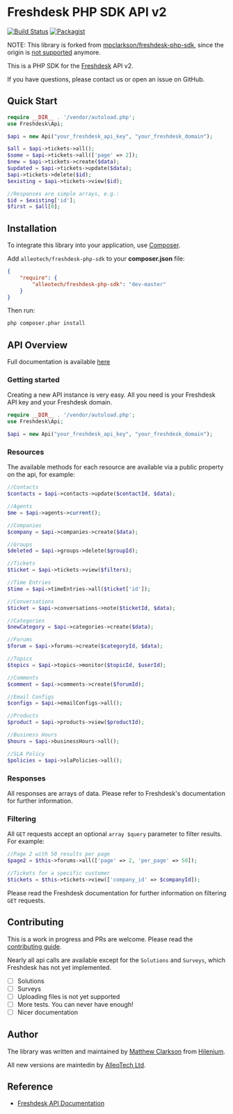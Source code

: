 # Freshdesk PHP SDK API v2 

[![Build Status](https://travis-ci.org/alleotech/freshdesk-php-sdk.svg?branch=master)](https://travis-ci.org/alleotech/freshdesk-php-sdk)
[![Packagist](https://img.shields.io/packagist/v/alleotech/freshdesk-php-sdk.svg)](https://packagist.org/packages/alleotech/freshdesk-php-sdk)

NOTE: This library is forked from [mpclarkson/freshdesk-php-sdk](https://github.com/mpclarkson/freshdesk-php-sdk), since the origin is
[not supported](https://github.com/mpclarkson/freshdesk-php-sdk/issues/24#issuecomment-480466671) anymore.

This is a PHP SDK for the [Freshdesk](https://www.freshdesk.com) API v2.

If you have questions, please contact us or open an issue on GitHub.

## Quick Start

```php
require __DIR__ . '/vendor/autoload.php';
use Freshdesk\Api;

$api = new Api("your_freshdesk_api_key", "your_freshdesk_domain");

$all = $api->tickets->all();
$some = $api->tickets->all(['page' => 2]);
$new = $api->tickets->create($data);
$updated = $api->tickets->update($data);
$api->tickets->delete($id);
$existing = $api->tickets->view($id);

//Responses are simple arrays, e.g.:
$id = $existing['id'];
$first = $all[0];
```

## Installation

To integrate this library into your application, use [Composer](https://getcomposer.org).

Add `alleotech/freshdesk-php-sdk` to your **composer.json** file:

```json
{
    "require": {
        "alleotech/freshdesk-php-sdk": "dev-master"
    }
}
```

Then run:

```bash
php composer.phar install
```

## API Overview

Full documentation is available [here](docs/ApiIndex.md)

### Getting started

Creating a new API instance is very easy. All you need is your Freshdesk 
API key and your Freshdesk domain.

```php
require __DIR__ . '/vendor/autoload.php';
use Freshdesk\Api;

$api = new Api("your_freshdesk_api_key", "your_freshdesk_domain");
```

### Resources

The available methods for each resource are available via a public
property on the api, for example:

```php
//Contacts
$contacts = $api->contacts->update($contactId, $data);

//Agents
$me = $api->agents->current();

//Companies
$company = $api->companies->create($data);

//Groups
$deleted = $api->groups->delete($groupId);

//Tickets
$ticket = $api->tickets->view($filters);

//Time Entries
$time = $api->timeEntries->all($ticket['id']);

//Conversations
$ticket = $api->conversations->note($ticketId, $data);

//Categories
$newCategory = $api->categories->create($data);

//Forums
$forum = $api->forums->create($categoryId, $data);

//Topics
$topics = $api->topics->monitor($topicId, $userId);

//Comments
$comment = $api->comments->create($forumId);

//Email Configs
$configs = $api->emailConfigs->all();

//Products
$product = $api->products->view($productId);

//Business Hours
$hours = $api->businessHours->all();

//SLA Policy
$policies = $api->slaPolicies->all();

```

### Responses

All responses are arrays of data. Please refer to Freshdesk's documentation
for further information. 

### Filtering

All `GET` requests accept an optional `array $query` parameter to filter
results. For example:

```php
//Page 2 with 50 results per page
$page2 = $this->forums->all(['page' => 2, 'per_page' => 50]);

//Tickets for a specific customer
$tickets = $this->tickets->view(['company_id' => $companyId]);

```

Please read the Freshdesk documentation for further information on
filtering `GET` requests.

## Contributing

This is a work in progress and PRs are welcome. Please read the 
[contributing guide](.github/CONTRIBUTING.md).

Nearly all api calls are available except for the `Solutions` and `Surveys`, 
which Freshdesk has not yet implemented.

- [ ] Solutions
- [ ] Surveys
- [ ] Uploading files is not yet supported
- [ ] More tests. You can never have enough!
- [ ] Nicer documentation

## Author

The library was written and maintained by [Matthew Clarkson](http://mpclarkson.github.io/) 
from [Hilenium](https://hilenium.com).

All new versions are maintedin by [AlleoTech Ltd](https://alleo.tech).

## Reference

* [Freshdesk API Documentation](https://developer.freshdesk.com/api/)
